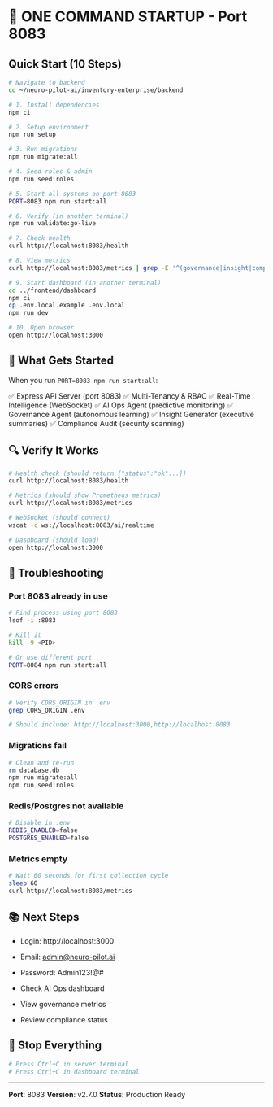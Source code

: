 # 🚀 ONE COMMAND STARTUP - Port 8083

## Quick Start (10 Steps)

```bash
# Navigate to backend
cd ~/neuro-pilot-ai/inventory-enterprise/backend

# 1. Install dependencies
npm ci

# 2. Setup environment
npm run setup

# 3. Run migrations
npm run migrate:all

# 4. Seed roles & admin
npm run seed:roles

# 5. Start all systems on port 8083
PORT=8083 npm run start:all

# 6. Verify (in another terminal)
npm run validate:go-live

# 7. Check health
curl http://localhost:8083/health

# 8. View metrics
curl http://localhost:8083/metrics | grep -E '^(governance|insight|compliance|aiops)_'

# 9. Start dashboard (in another terminal)
cd ../frontend/dashboard
npm ci
cp .env.local.example .env.local
npm run dev

# 10. Open browser
open http://localhost:3000
```

## 🎯 What Gets Started

When you run `PORT=8083 npm run start:all`:

✅ Express API Server (port 8083)
✅ Multi-Tenancy & RBAC
✅ Real-Time Intelligence (WebSocket)
✅ AI Ops Agent (predictive monitoring)
✅ Governance Agent (autonomous learning)
✅ Insight Generator (executive summaries)
✅ Compliance Audit (security scanning)

## 🔍 Verify It Works

```bash
# Health check (should return {"status":"ok"...})
curl http://localhost:8083/health

# Metrics (should show Prometheus metrics)
curl http://localhost:8083/metrics

# WebSocket (should connect)
wscat -c ws://localhost:8083/ai/realtime

# Dashboard (should load)
open http://localhost:3000
```

## 🔧 Troubleshooting

### Port 8083 already in use
```bash
# Find process using port 8083
lsof -i :8083

# Kill it
kill -9 <PID>

# Or use different port
PORT=8084 npm run start:all
```

### CORS errors
```bash
# Verify CORS_ORIGIN in .env
grep CORS_ORIGIN .env

# Should include: http://localhost:3000,http://localhost:8083
```

### Migrations fail
```bash
# Clean and re-run
rm database.db
npm run migrate:all
npm run seed:roles
```

### Redis/Postgres not available
```bash
# Disable in .env
REDIS_ENABLED=false
POSTGRES_ENABLED=false
```

### Metrics empty
```bash
# Wait 60 seconds for first collection cycle
sleep 60
curl http://localhost:8083/metrics
```

## 📚 Next Steps

- Login: http://localhost:3000
- Email: admin@neuro-pilot.ai
- Password: Admin123!@#

- Check AI Ops dashboard
- View governance metrics
- Review compliance status

## 🛑 Stop Everything

```bash
# Press Ctrl+C in server terminal
# Press Ctrl+C in dashboard terminal
```

---

**Port**: 8083
**Version**: v2.7.0
**Status**: Production Ready
